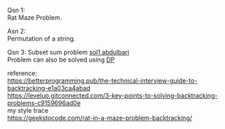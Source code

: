 Qsn 1:  
Rat Maze Problem.  

Asn 2:  
Permutation of a string.  

Qsn 3:
Subset sum problem [sol1 abdulbari](https://youtu.be/kyLxTdsT8ws)  
Problem can also be solved using [DP](https://github.com/PiyushMittl/java-TipsandTricks/blob/master/problemsolving-dp.md)  



reference:  
https://betterprogramming.pub/the-technical-interview-guide-to-backtracking-e1a03ca4abad  
https://levelup.gitconnected.com/3-key-points-to-solving-backtracking-problems-c9159696ad0e  
my style trace  
https://geekstocode.com/rat-in-a-maze-problem-backtracking/  
